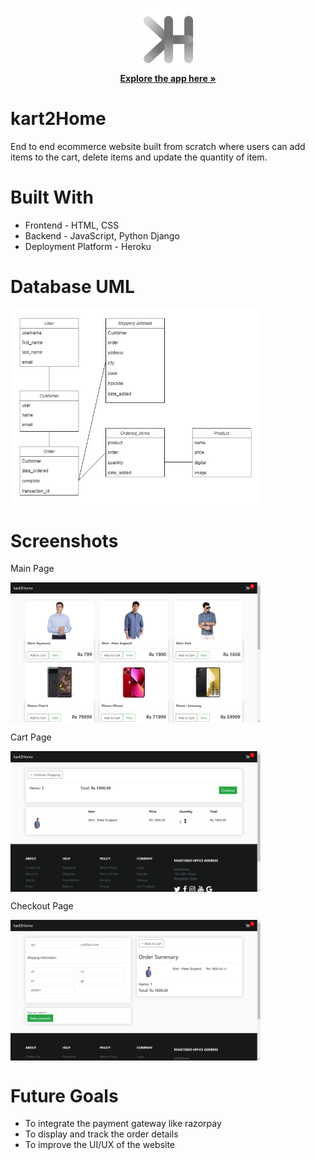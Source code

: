<p align="center">
<img src="Logo.png" width=20% height=20%>
    <br />
  <a target="blank" href="https://kart2home.herokuapp.com/"><strong>Explore the app here »</strong></a>
</p>

# kart2Home
End to end ecommerce website built from scratch where users can add items to the cart, delete items and update the quantity of item.


# Built With
* Frontend - HTML, CSS
* Backend - JavaScript, Python Django
* Deployment Platform - Heroku
 
# Database UML
<p><a href="https://kart2home.herokuapp.com" target="_blank"><img align="center" alt="kart2Home" title="kart2Home" width="400px"src="database.png" /></a></p>

# Screenshots
Main Page
<p><a href="https://kart2home.herokuapp.com" target="_blank"><img align="center" alt="kart2Home" title="kart2Home" width="400px"src="1.png" /></a></p>
Cart Page
<p><a href="https://kart2home.herokuapp.com" target="_blank"><img align="center" alt="kart2Home" title="kart2Home" width="400px"src="2.png" /></a></p>
Checkout Page
<p><a href="https://kart2home.herokuapp.com" target="_blank"><img align="center" alt="kart2Home" title="kart2Home" width="400px"src="3.png" /></a></p>

# Future Goals
* To integrate the payment gateway like razorpay
* To display and track the order details 
* To improve the UI/UX of the website
